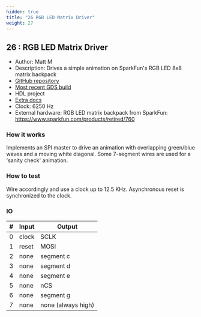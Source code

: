 ```yaml
---
hidden: true
title: "26 RGB LED Matrix Driver"
weight: 27
---
```


## 26 : RGB LED Matrix Driver

* Author: Matt M
* Description: Drives a simple animation on SparkFun's RGB LED 8x8 matrix backpack
* [GitHub repository](https://github.com/mm21/tinytapeout2-led-matrix)
* [Most recent GDS build](https://github.com/mm21/tinytapeout2-led-matrix/actions/runs/3452839947)
* HDL project
* [Extra docs]()
* Clock: 6250 Hz
* External hardware: RGB LED matrix backpack from SparkFun: https://www.sparkfun.com/products/retired/760



### How it works

Implements an SPI master to drive an animation with overlapping green/blue waves and a moving white diagonal. Some 7-segment wires are used for a 'sanity check' animation.

### How to test

Wire accordingly and use a clock up to 12.5 KHz. Asynchronous reset is synchronized to the clock.

### IO

| # | Input        | Output       |
|---|--------------|--------------|
| 0 | clock  | SCLK |
| 1 | reset  | MOSI |
| 2 | none  | segment c |
| 3 | none  | segment d |
| 4 | none  | segment e |
| 5 | none  | nCS |
| 6 | none  | segment g |
| 7 | none  | none (always high) |
